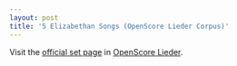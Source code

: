 ```yaml
---
layout: post
title: '5 Elizabethan Songs (OpenScore Lieder Corpus)'
---
```


Visit the [official set page] in [OpenScore Lieder].

[official set page]: https://musescore.com/openscore-lieder-corpus/sets/5102696
[OpenScore Lieder]: https://musescore.com/openscore-lieder-corpus


